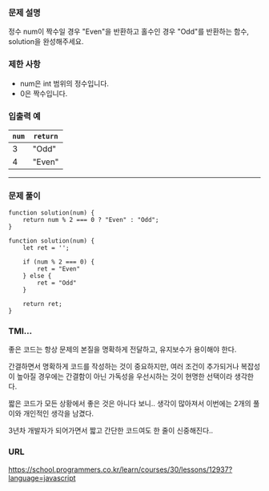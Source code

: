 ### 문제 설명
정수 num이 짝수일 경우 "Even"을 반환하고 홀수인 경우 "Odd"를 반환하는 함수, solution을 완성해주세요.

### 제한 사항
- num은 int 범위의 정수입니다.
- 0은 짝수입니다.

### 입출력 예
| `num`  | `return` |
| ------------- | ------------- |
| 3  | "Odd"  |
| 4  | "Even"  |

---

### 문제 풀이
```
function solution(num) {
    return num % 2 === 0 ? "Even" : "Odd";
} 

function solution(num) {
    let ret = '';
    
    if (num % 2 === 0) {
        ret = "Even"
    } else {
        ret = "Odd"
    }
    
    return ret;
}

```

### TMI...
좋은 코드는 항상 문제의 본질을 명확하게 전달하고, 유지보수가 용이해야 한다.

간결하면서 명확하게 코드를 작성하는 것이 중요하지만, 여러 조건이 추가되거나 복잡성이 높아질 경우에는 간결함이 아닌 가독성을 우선시하는 것이 현명한 선택이라 생각한다.

짧은 코드가 모든 상황에서 좋은 것은 아니다 보니.. 생각이 많아져서 이번에는 2개의 풀이와 개인적인 생각을 남겼다.

3년차 개발자가 되어가면서 짧고 간단한 코드여도 한 줄이 신중해진다..

### URL
https://school.programmers.co.kr/learn/courses/30/lessons/12937?language=javascript